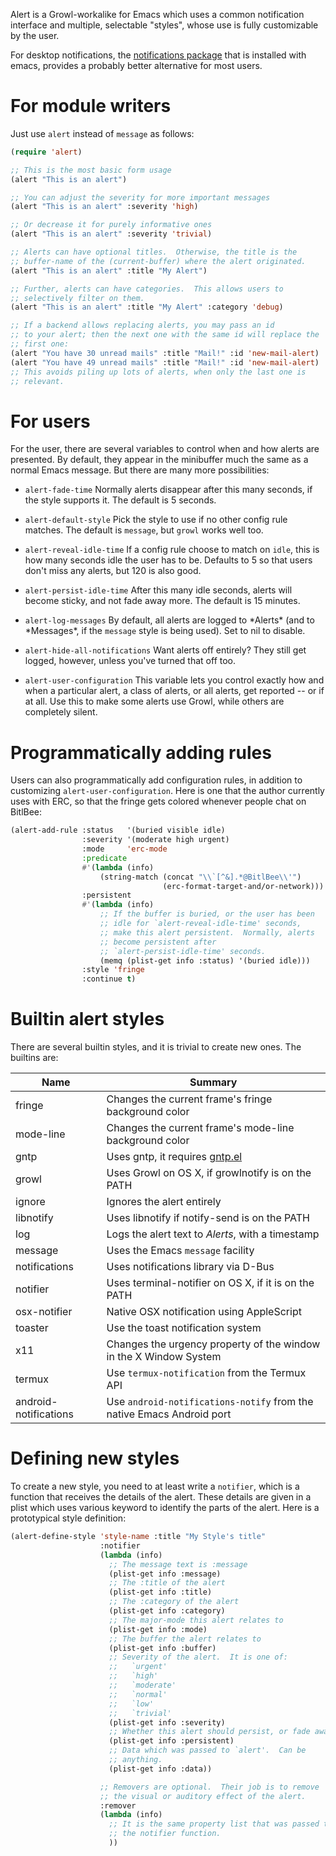 Alert is a Growl-workalike for Emacs which uses a common notification
interface and multiple, selectable "styles", whose use is fully customizable
by the user.

For desktop notifications, the [notifications package](https://www.gnu.org/software/emacs/manual/html_node/elisp/Desktop-Notifications.html) that is installed with emacs, provides a probably better alternative for most users.

# For module writers

Just use `alert` instead of `message` as follows:

``` lisp
(require 'alert)

;; This is the most basic form usage
(alert "This is an alert")

;; You can adjust the severity for more important messages
(alert "This is an alert" :severity 'high)

;; Or decrease it for purely informative ones
(alert "This is an alert" :severity 'trivial)

;; Alerts can have optional titles.  Otherwise, the title is the
;; buffer-name of the (current-buffer) where the alert originated.
(alert "This is an alert" :title "My Alert")

;; Further, alerts can have categories.  This allows users to
;; selectively filter on them.
(alert "This is an alert" :title "My Alert" :category 'debug)

;; If a backend allows replacing alerts, you may pass an id
;; to your alert; then the next one with the same id will replace the
;; first one:
(alert "You have 30 unread mails" :title "Mail!" :id 'new-mail-alert)
(alert "You have 49 unread mails" :title "Mail!" :id 'new-mail-alert)
;; This avoids piling up lots of alerts, when only the last one is
;; relevant.
```

# For users

For the user, there are several variables to control when and how alerts
are presented.  By default, they appear in the minibuffer much the same
as a normal Emacs message.  But there are many more possibilities:

  - `alert-fade-time`
    Normally alerts disappear after this many seconds, if the style
    supports it.  The default is 5 seconds.

  - `alert-default-style`
    Pick the style to use if no other config rule matches.  The
    default is `message`, but `growl` works well too.

  - `alert-reveal-idle-time`
    If a config rule choose to match on `idle`, this is how many
    seconds idle the user has to be.  Defaults to 5 so that users
    don't miss any alerts, but 120 is also good.

  - `alert-persist-idle-time`
    After this many idle seconds, alerts will become sticky, and not
    fade away more.  The default is 15 minutes.

  - `alert-log-messages`
    By default, all alerts are logged to \*Alerts\* (and to \*Messages\*,
    if the `message` style is being used).  Set to nil to disable.

  - `alert-hide-all-notifications`
    Want alerts off entirely?  They still get logged, however, unless
    you've turned that off too.

  - `alert-user-configuration`
    This variable lets you control exactly how and when a particular
    alert, a class of alerts, or all alerts, get reported -- or if at
    all.  Use this to make some alerts use Growl, while others are
    completely silent.

# Programmatically adding rules

Users can also programmatically add configuration rules, in addition to
customizing `alert-user-configuration`.  Here is one that the author
currently uses with ERC, so that the fringe gets colored whenever people
chat on BitlBee:

``` lisp
(alert-add-rule :status   '(buried visible idle)
                :severity '(moderate high urgent)
                :mode     'erc-mode
                :predicate
                #'(lambda (info)
                    (string-match (concat "\\`[^&].*@BitlBee\\'")
                                  (erc-format-target-and/or-network)))
                :persistent
                #'(lambda (info)
                    ;; If the buffer is buried, or the user has been
                    ;; idle for `alert-reveal-idle-time' seconds,
                    ;; make this alert persistent.  Normally, alerts
                    ;; become persistent after
                    ;; `alert-persist-idle-time' seconds.
                    (memq (plist-get info :status) '(buried idle)))
                :style 'fringe
                :continue t)
```

# Builtin alert styles

There are several builtin styles, and it is trivial to create new ones.
The builtins are:

| Name          | Summary                                                            |
| ------------- | ------------------------------------------------------------------ |
| fringe        | Changes the current frame's fringe background color                |
| mode-line     | Changes the current frame's mode-line background color             |
| gntp          | Uses gntp, it requires [gntp.el](https://github.com/tekai/gntp.el) |
| growl         | Uses Growl on OS X, if growlnotify is on the PATH                  |
| ignore        | Ignores the alert entirely                                         |
| libnotify     | Uses libnotify if notify-send is on the PATH                       |
| log           | Logs the alert text to *Alerts*, with a timestamp                  |
| message       | Uses the Emacs `message` facility                                  |
| notifications | Uses notifications library via D-Bus                               |
| notifier      | Uses terminal-notifier on OS X, if it is on the PATH               |
| osx-notifier  | Native OSX notification using AppleScript                          |
| toaster       | Use the toast notification system                                  |
| x11           | Changes the urgency property of the window in the X Window System  |
| termux        | Use `termux-notification` from the Termux API                      |
| android-notifications | Use `android-notifications-notify` from the native Emacs Android port |

# Defining new styles

To create a new style, you need to at least write a `notifier`, which is
a function that receives the details of the alert.  These details are
given in a plist which uses various keyword to identify the parts of the
alert.  Here is a prototypical style definition:

``` lisp
(alert-define-style 'style-name :title "My Style's title"
                    :notifier
                    (lambda (info)
                      ;; The message text is :message
                      (plist-get info :message)
                      ;; The :title of the alert
                      (plist-get info :title)
                      ;; The :category of the alert
                      (plist-get info :category)
                      ;; The major-mode this alert relates to
                      (plist-get info :mode)
                      ;; The buffer the alert relates to
                      (plist-get info :buffer)
                      ;; Severity of the alert.  It is one of:
                      ;;   `urgent'
                      ;;   `high'
                      ;;   `moderate'
                      ;;   `normal'
                      ;;   `low'
                      ;;   `trivial'
                      (plist-get info :severity)
                      ;; Whether this alert should persist, or fade away
                      (plist-get info :persistent)
                      ;; Data which was passed to `alert'.  Can be
                      ;; anything.
                      (plist-get info :data))

                    ;; Removers are optional.  Their job is to remove
                    ;; the visual or auditory effect of the alert.
                    :remover
                    (lambda (info)
                      ;; It is the same property list that was passed to
                      ;; the notifier function.
                      ))
```
